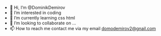 - 👋 Hi, I’m @DominikDemirov 
- 👀 I’m interested in coding
- 🌱 I’m currently learning css html
- 💞️ I’m looking to collaborate on ...
- 📫 How to reach me contact me via my email domodemirov2@gnail.com 

<!---
DominikDemirov/DominikDemirov is a ✨ special ✨ repository because its `README.md` (this file) appears on your GitHub profile.
You can click the Preview link to take a look at your changes.
--->
